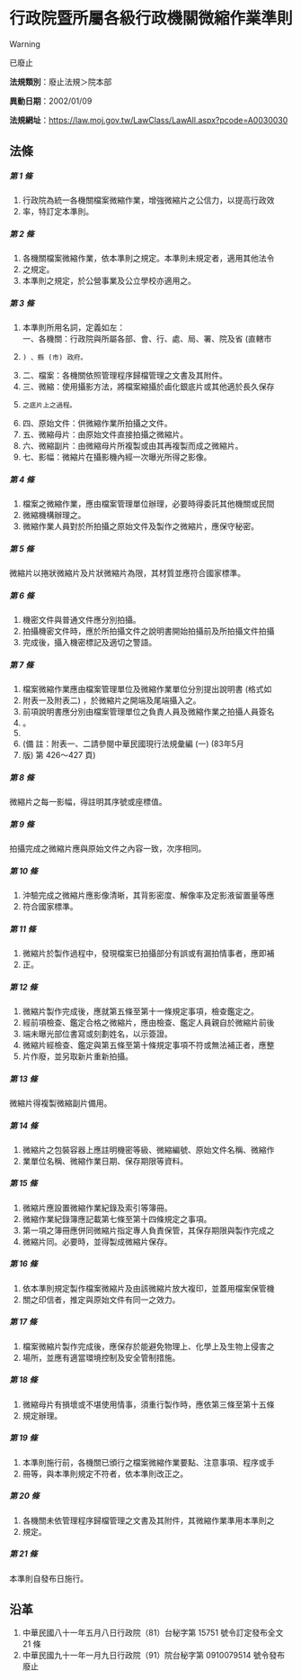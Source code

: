 # 行政院暨所屬各級行政機關微縮作業準則
> [!WARNING]
> 已廢止

**法規類別**：廢止法規＞院本部

**異動日期**：2002/01/09  

**法規網址**：https://law.moj.gov.tw/LawClass/LawAll.aspx?pcode=A0030030



## 法條
##### 第 1 條
1. 行政院為統一各機關檔案微縮作業，增強微縮片之公信力，以提高行政效
1. 率，特訂定本準則。

##### 第 2 條
1. 各機關檔案微縮作業，依本準則之規定。本準則未規定者，適用其他法令
1. 之規定。
1. 本準則之規定，於公營事業及公立學校亦適用之。

##### 第 3 條
1. 本準則所用名詞，定義如左：  
一、各機關：行政院與所屬各部、會、行、處、局、署、院及省 (直轄市
1.     ) 、縣 (市) 政府。
1. 二、檔案：各機關依照管理程序歸檔管理之文書及其附件。
1. 三、微縮：使用攝影方法，將檔案縮攝於鹵化銀底片或其他適於長久保存
1.     之底片上之過程。
1. 四、原始文件：供微縮作業所拍攝之文件。
1. 五、微縮母片：由原始文件直接拍攝之微縮片。
1. 六、微縮副片：由微縮母片所複製或由其再複製而成之微縮片。
1. 七、影幅：微縮片在攝影機內經一次曝光所得之影像。

##### 第 4 條
1. 檔案之微縮作業，應由檔案管理單位辦理，必要時得委託其他機關或民間
1. 微縮機構辦理之。
1. 微縮作業人員對於所拍攝之原始文件及製作之微縮片，應保守秘密。

##### 第 5 條
微縮片以捲狀微縮片及片狀微縮片為限，其材質並應符合國家標準。

##### 第 6 條
1. 機密文件與普通文件應分別拍攝。
1. 拍攝機密文件時，應於所拍攝文件之說明書開始拍攝前及所拍攝文件拍攝
1. 完成後，攝入機密標記及適切之警語。

##### 第 7 條
1. 檔案微縮作業應由檔案管理單位及微縮作業單位分別提出說明書 (格式如
1. 附表一及附表二) ，於微縮片之開端及尾端攝入之。
1. 前項說明書應分別由檔案管理單位之負責人員及微縮作業之拍攝人員簽名
1. 。
1. 
1.  (備      註：附表一、二請參閱中華民國現行法規彙編 (一) (83年5月
1.   版) 第 426～427 頁)

##### 第 8 條
微縮片之每一影幅，得註明其序號或座標值。

##### 第 9 條
拍攝完成之微縮片應與原始文件之內容一致，次序相同。

##### 第 10 條
1. 沖驗完成之微縮片應影像清晰，其背影密度、解像率及定影液留置量等應
1. 符合國家標準。

##### 第 11 條
1. 微縮片於製作過程中，發現檔案已拍攝部分有誤或有漏拍情事者，應即補
1. 正。

##### 第 12 條
1. 微縮片製作完成後，應就第五條至第十一條規定事項，檢查鑑定之。
1. 經前項檢查、鑑定合格之微縮片，應由檢查、鑑定人員親自於微縮片前後
1. 端未曝光部位書寫或刻劃姓名，以示簽證。
1. 微縮片經檢查、鑑定與第五條至第十條規定事項不符或無法補正者，應整
1. 片作廢，並另取新片重新拍攝。

##### 第 13 條
微縮片得複製微縮副片備用。

##### 第 14 條
1. 微縮片之包裝容器上應註明機密等級、微縮編號、原始文件名稱、微縮作
1. 業單位名稱、微縮作業日期、保存期限等資料。

##### 第 15 條
1. 微縮片應設置微縮作業紀錄及索引等簿冊。
1. 微縮作業紀錄簿應記載第七條至第十四條規定之事項。
1. 第一項之簿冊應併同微縮片指定專人負責保管，其保存期限與製作完成之
1. 微縮片同。必要時，並得製成微縮片保存。

##### 第 16 條
1. 依本準則規定製作檔案微縮片及由該微縮片放大複印，並蓋用檔案保管機
1. 關之印信者，推定與原始文件有同一之效力。

##### 第 17 條
1. 檔案微縮片製作完成後，應保存於能避免物理上、化學上及生物上侵害之
1. 場所，並應有適當環境控制及安全管制措施。

##### 第 18 條
1. 微縮母片有損壞或不堪使用情事，須重行製作時，應依第三條至第十五條
1. 規定辦理。

##### 第 19 條
1. 本準則施行前，各機關已頒行之檔案微縮作業要點、注意事項、程序或手
1. 冊等，與本準則規定不符者，依本準則改正之。

##### 第 20 條
1. 各機關未依管理程序歸檔管理之文書及其附件，其微縮作業準用本準則之
1. 規定。

##### 第 21 條
本準則自發布日施行。

## 沿革
1. 中華民國八十一年五月八日行政院（81）台秘字第 15751  號令訂定發布全文 21 條
1. 中華民國九十一年一月九日行政院（91）院台秘字第 0910079514 號令發布廢止
